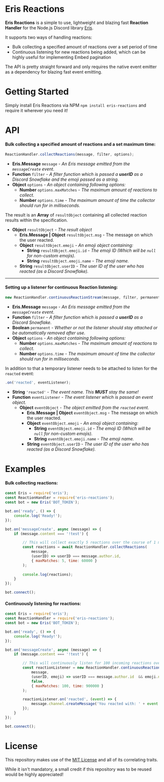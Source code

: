 # Eris Reactions
**Eris Reactions** is a simple to use, lightweight and blazing fast **Reaction Handler** for the Node.js Discord library [Eris](https://github.com/abalabahaha/eris).

It supports two ways of handling reactions:
- Bulk collecting a specified amount of reactions over a set period of time
- Continuous listening for new reactions being added, which can be highly useful for implementing Embed pagination

The API is pretty straight forward and only requires the native event emitter as a dependency for blazing fast event emitting.

# Getting Started
Simply install Eris Reactions via NPM `npm install eris-reactions` and require it wherever you need it!

# API 
#### Bulk collecting a specified amount of reactions and a set maximum time:
```js
ReactionHandler.collectReactions(message, filter, options);
```
- **Eris.Message** `message` - *An Eris message emitted from the `messageCreate` event.*
- **Function** `filter` - *A filter function which is passed a **userID** as a Discord Snowflake and the emoji passed as a string.*
- **Object** `options` - *An object containing following options:*
    - **Number** `options.maxMatches` - *The maximum amount of reactions to collect.*
    - **Number** `options.time` - *The maximum amount of time the collector should run for in milliseconds.*

The result is an **Array** of `resultObject` containing all collected reaction results within the specification.
- **Object** `resultObject` - *The result object*
    - **Eris.Message | Object** `resultObject.msg` - The message on which the user reacted.
    - **Object** `resultObject.emoji` - *An emoji object containing:*
        - **String** `resultObject.emoji.id` - *The emoji ID (Which will be `null` for non-custom emojis).*
        - **String** `resultObject.emoji.name` - *The emoji name.*
    - **String** `resultObject.userID` - *The user ID of the user who has reacted (as a Discord Snowflake).*

<hr>

#### Setting up a listener for continuous Reaction listening:
```js
new ReactionHandler.continuousReactionStream(message, filter, permanent, options);
```
- **Eris.Message** `message` - *An Eris message emitted from the `messageCreate` event.*
- **Function** `filter` - *A filter function which is passed a **userID** as a Discord Snowflake.*
- **Boolean** `permanent` - *Whether or not the listener should stay attached or be automatically removed after use.*
- **Object** `options` - *An object containing following options:*
    - **Number** `options.maxMatches` - *The maximum amount of reactions to collect.*
    - **Number** `options.time` - *The maximum amount of time the collector should run for in milliseconds.*

In addition to that a temporary listener needs to be attached to listen for the `reacted` event:
```js
.on('reacted', eventListener);
```
- **String** `'reacted'` - *The event name. This **MUST** stay the same!*
- **Function** `eventListener` - *The event listener which is passed an event object.*
    - **Object** `eventObject` - *The object emitted from the `reacted` event*.
        - **Eris.Message | Object** `eventObject.msg` - The message on which the user reacted.
        - **Object** `eventObject.emoji` - *An emoji object containing:*
            - **String** `eventObject.emoji.id` - *The emoji ID (Which will be `null` for non-custom emojis).*
            - **String** `eventObject.emoji.name` - *The emoji name.*
        - **String** `eventObject.userID` - *The user ID of the user who has reacted (as a Discord Snowflake).*

# Examples
#### Bulk collecting reactions:
```js
const Eris = require('eris');
const ReactionHandler = require('eris-reactions');
const bot = new Eris('BOT_TOKEN');

bot.on('ready', () => {
    console.log('Ready!');
});

bot.on('messageCreate', async (message) => {
    if (message.content === '!test') {

        // This will collect exactly 5 reactions over the course of 1 minute
        const reactions = await ReactionHandler.collectReactions(
            message, 
            (userID) => userID === message.author.id, 
            { maxMatches: 5, time: 60000 }
        );
        
        console.log(reactions);
    }
});

bot.connect();
```
#### Continuously listening for reactions:
```js
const Eris = require('eris');
const ReactionHandler = require('eris-reactions');
const bot = new Eris('BOT_TOKEN');

bot.on('ready', () => {
    console.log('Ready!');
});

bot.on('messageCreate', async (message) => {
    if (message.content === '!test') {

        // This will continuously listen for 100 incoming reactions over the course of 15 minutes
        const reactionListener = new ReactionHandler.continuousReactionStream(
            message, 
            (userID, emoji) => userID === message.author.id  && emoji.name === '😀', 
            false, 
            { maxMatches: 100, time: 900000 }
        );

        reactionListener.on('reacted', (event) => {
            message.channel.createMessage('You reacted with: ' + event.emoji.name);
        });
    }
});

bot.connect();
```
# License
This repository makes use of the [MIT License](https://opensource.org/licenses/MIT) and all of its correlating traits.

While it isn't mandatory, a small credit if this repository was to be reused would be highly appreciated!